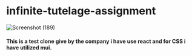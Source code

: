 # infinite-tutelage-assignment
![Screenshot (189)](https://github.com/user-attachments/assets/30eedb73-1b52-490c-8bd0-529f63acffdf)

<h4>This is a test clone give by the company i have use react and for CSS i have utilized mui.</h4>

